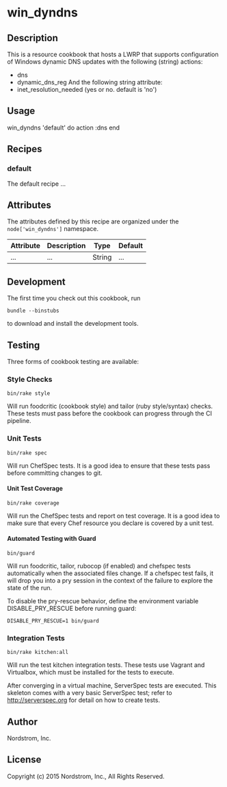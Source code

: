 # win_dyndns

## Description

This is a resource cookbook that hosts a LWRP that supports configuration of
Windows dynamic DNS updates with the following (string) actions:
* dns
* dynamic_dns_reg
And the following string attribute:
* inet_resolution_needed (yes or no.  default is 'no')

## Usage


win_dyndns 'default' do
  action :dns
end

## Recipes

### default

The default recipe ...

## Attributes

The attributes defined by this recipe are organized under the
`node['win_dyndns']` namespace.

Attribute | Description | Type   | Default
----------|-------------|--------|--------
...       | ...         | String | ...

## Development

The first time you check out this cookbook, run

    bundle --binstubs

to download and install the development tools.

## Testing

Three forms of cookbook testing are available:

### Style Checks

    bin/rake style

Will run foodcritic (cookbook style) and tailor (ruby style/syntax)
checks. These tests must pass before the cookbook can progress
through the CI pipeline.

### Unit Tests

    bin/rake spec

Will run ChefSpec tests.  It is a good idea to ensure that these
tests pass before committing changes to git.

#### Unit Test Coverage

    bin/rake coverage

Will run the ChefSpec tests and report on test coverage.  It is a
good idea to make sure that every Chef resource you declare is covered
by a unit test.

#### Automated Testing with Guard

    bin/guard

Will run foodcritic, tailor, rubocop (if enabled) and chefspec tests
automatically when the associated files change.  If a chefspec test
fails, it will drop you into a pry session in the context of the
failure to explore the state of the run.

To disable the pry-rescue behavior, define the environment variable
DISABLE_PRY_RESCUE before running guard:

    DISABLE_PRY_RESCUE=1 bin/guard

### Integration Tests

    bin/rake kitchen:all

Will run the test kitchen integration tests.  These tests use Vagrant
and Virtualbox, which must be installed for the tests to execute.

After converging in a virtual machine, ServerSpec tests are executed.
This skeleton comes with a very basic ServerSpec test; refer to
http://serverspec.org for detail on how to create tests.

## Author

Nordstrom, Inc.

## License

Copyright (c) 2015 Nordstrom, Inc., All Rights Reserved.
